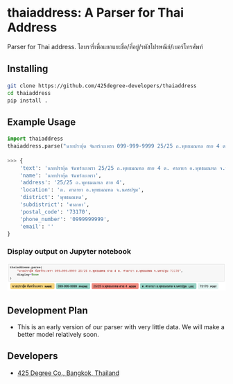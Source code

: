 # thaiaddress: A Parser for Thai Address

Parser for Thai address. ไลบรารี่เพื่อแยกแยะชื่อ/ที่อยู่/รหัสไปรษณีย์/เบอร์โทรศัพท์

## Installing

```sh
git clone https://github.com/425degree-developers/thaiaddress
cd thaiaddress
pip install .
```

## Example Usage

```py
import thaiaddress
thaiaddress.parse("นายปรายุ้ด จันทร์กะเพรา 099-999-9999 25/25 ถ.พุทธมณฑล สาย 4 ต. ศาลายา อ.พุทธมณฑล จ.นครปฐม 73170")

>>> {
    'text': 'นายปรายุ้ด จันทร์กะเพรา 25/25 ถ.พุทธมณฑล สาย 4 ต. ศาลายา อ.พุทธมณฑล จ.นครปฐม 73170',
    'name': 'นายปรายุ้ด จันทร์กะเพรา',
    'address': '25/25 ถ.พุทธมณฑล สาย 4',
    'location': 'ต. ศาลายา อ.พุทธมณฑล จ.นครปฐม',
    'district': 'พุทธมณฑล',
    'subdistrict': 'ศาลายา',
    'postal_code': '73170',
    'phone_number': '0999999999',
    'email': ''
}
```

### Display output on Jupyter notebook

<img src="images/example-usage.png" />

## Development Plan

- This is an early version of our parser with very little data. We will make a better model relatively soon.

## Developers

- [425 Degree Co., Bangkok, Thailand](https://www.425degree.com/)
